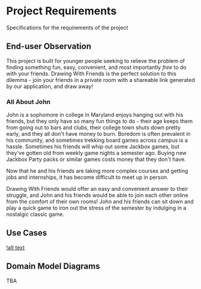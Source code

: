 # Project Requirements
Specifications for the requirements of the project

## End-user Observation
This project is built for younger people seeking to relieve the problem of finding something fun, easy, convenient, and most importantly *free* to do with your friends. Drawing With Friends is the perfect solution to this dilemma - join your friends in a private room with a shareable link generated by our application, and draw away!

### All About John
John is a sophomore in college in Maryland enjoys hanging out with his friends, but they only have so many fun things to do - their age keeps them from going out to bars and clubs, their college town shuts down pretty early, and they all don't have money to burn. Boredom is often prevalent in his community, and sometimes trekking board games across campus is a hassle. Sometimes his friends will whip out some Jackbox games, but they've gotten old from weekly game nights a semester ago. Buying new Jackbox Party packs or similar games costs money that they don't have. 

Now that he and his friends are taking more complex courses and getting jobs and internships, it has become difficult to meet up in person. 

Drawing With Friends would offer an easy and convenient answer to their struggle, and John and his friends would be able to join each other online from the comfort of their own rooms! John and his friends can sit down and play a quick game to iron out the stress of the semester by indulging in a nostalgic classic game.

## Use Cases
[!alt text](images/UserCases.png "User cases for the project")

## Domain Model Diagrams
TBA